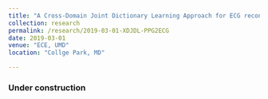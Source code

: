 ```yaml
---
title: "A Cross-Domain Joint Dictionary Learning Approach for ECG reconstruction from PPG"
collection: research
permalink: /research/2019-03-01-XDJDL-PPG2ECG
date: 2019-03-01
venue: "ECE, UMD"
location: "Collge Park, MD"

---
```


### Under construction
